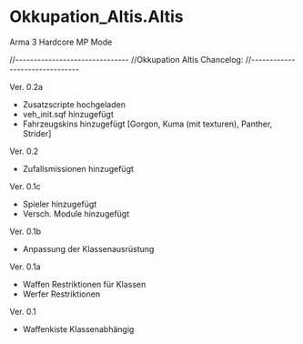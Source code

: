 Okkupation_Altis.Altis
======================

Arma 3 Hardcore MP Mode

//-------------------------------
//Okkupation Altis Chancelog:
//-------------------------------

Ver. 0.2a
- Zusatzscripte hochgeladen
- veh_init.sqf hinzugefügt
- Fahrzeugskins hinzugefügt [Gorgon, Kuma (mit texturen), Panther, Strider]

Ver. 0.2
- Zufallsmissionen hinzugefügt

Ver. 0.1c
- Spieler hinzugefügt
- Versch. Module hinzugefügt

Ver. 0.1b
- Anpassung der Klassenausrüstung

Ver. 0.1a
- Waffen Restriktionen für Klassen
- Werfer Restriktionen

Ver. 0.1
- Waffenkiste Klassenabhängig
